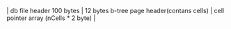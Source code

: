 | db file header 100 bytes | 12 bytes b-tree page header(contans cells) | cell pointer array (nCells * 2 byte) |